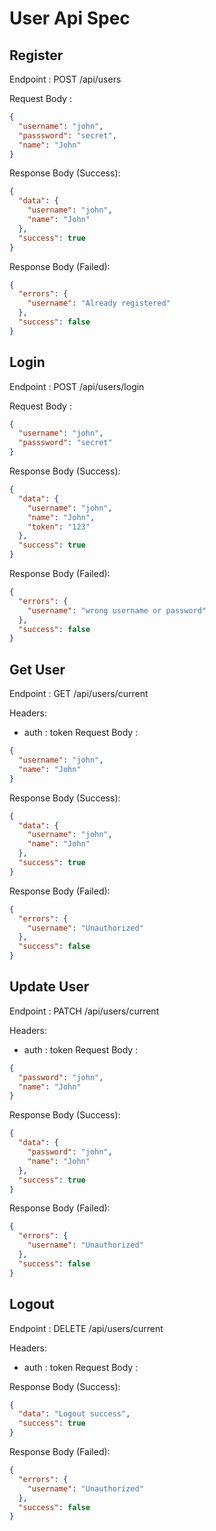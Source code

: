 # User Api Spec

## Register

Endpoint : POST /api/users

Request Body :

```json
{
  "username": "john",
  "passsword": "secret",
  "name": "John"
}
```

Response Body (Success):

```json
{
  "data": {
    "username": "john",
    "name": "John"
  },
  "success": true
}
```

Response Body (Failed):

```json
{
  "errors": {
    "username": "Already registered"
  },
  "success": false
}
```

## Login

Endpoint : POST /api/users/login

Request Body :

```json
{
  "username": "john",
  "passsword": "secret"
}
```

Response Body (Success):

```json
{
  "data": {
    "username": "john",
    "name": "John",
    "token": "123"
  },
  "success": true
}
```

Response Body (Failed):

```json
{
  "errors": {
    "username": "wrong username or password"
  },
  "success": false
}
```

## Get User

Endpoint : GET /api/users/current

Headers:

- auth : token
  Request Body :

```json
{
  "username": "john",
  "name": "John"
}
```

Response Body (Success):

```json
{
  "data": {
    "username": "john",
    "name": "John"
  },
  "success": true
}
```

Response Body (Failed):

```json
{
  "errors": {
    "username": "Unauthorized"
  },
  "success": false
}
```

## Update User

Endpoint : PATCH /api/users/current

Headers:

- auth : token
  Request Body :

```json
{
  "password": "john",
  "name": "John"
}
```

Response Body (Success):

```json
{
  "data": {
    "password": "john",
    "name": "John"
  },
  "success": true
}
```

Response Body (Failed):

```json
{
  "errors": {
    "username": "Unauthorized"
  },
  "success": false
}
```

## Logout

Endpoint : DELETE /api/users/current

Headers:

- auth : token
  Request Body :

Response Body (Success):

```json
{
  "data": "Logout success",
  "success": true
}
```

Response Body (Failed):

```json
{
  "errors": {
    "username": "Unauthorized"
  },
  "success": false
}
```

